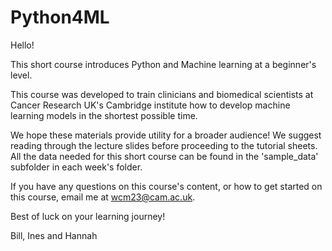 # Python4ML
Hello!

This short course introduces Python and Machine learning at a beginner's level.

This course was developed to train clinicians and biomedical scientists at Cancer Research UK's Cambridge institute how to develop machine learning models in the shortest possible time.

We hope these materials provide utility for a broader audience! We suggest reading through the lecture slides before proceeding to the tutorial sheets. All the data needed for this short course can be found in the 'sample_data' subfolder in each week's folder.

If you have any questions on this course's content, or how to get started on this course, email me at wcm23@cam.ac.uk.

Best of luck on your learning journey!

Bill, Ines and Hannah
